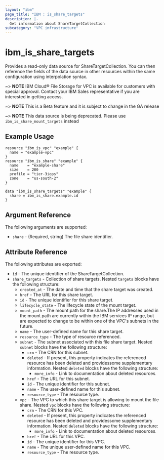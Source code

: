 ```yaml
---
layout: "ibm"
page_title: "IBM : is_share_targets"
description: |-
  Get information about ShareTargetCollection
subcategory: "VPC infrastructure"
---
```


# ibm\_is_share_targets

Provides a read-only data source for ShareTargetCollection. You can then reference the fields of the data source in other resources within the same configuration using interpolation syntax.


~> **NOTE**
IBM Cloud® File Storage for VPC is available for customers with special approval. Contact your IBM Sales representative if you are interested in getting access.

~> **NOTE**
This is a Beta feature and it is subject to change in the GA release 

~> **NOTE**
This data source is being deprecated. Please use `ibm_is_share_mount_targets` instead

## Example Usage

```hcl
resource "ibm_is_vpc" "example" {
  name = "example-vpc"
}
resource "ibm_is_share" "example" {
  name    = "example-share"
  size    = 200
  profile = "tier-3iops"
  zone    = "us-south-2"
}

data "ibm_is_share_targets" "example" {
  share = ibm_is_share.example.id
}
```

## Argument Reference

The following arguments are supported:

- `share` - (Required, string) The file share identifier.

## Attribute Reference

The following attributes are exported:

- `id` - The unique identifier of the ShareTargetCollection.
- `share_targets` - Collection of share targets. Nested `targets` blocks have the following structure:
	- `created_at` - The date and time that the share target was created.
	- `href` - The URL for this share target.
	- `id` - The unique identifier for this share target.
	- `lifecycle_state` - The lifecycle state of the mount target.
	- `mount_path` - The mount path for the share.The IP addresses used in the mount path are currently within the IBM services IP range, but are expected to change to be within one of the VPC's subnets in the future.
	- `name` - The user-defined name for this share target.
	- `resource_type` - The type of resource referenced.
	- `subnet` - The subnet associated with this file share target. Nested `subnet` blocks have the following structure:
		- `crn` - The CRN for this subnet.
		- `deleted` - If present, this property indicates the referenced resource has been deleted and providessome supplementary information. Nested `deleted` blocks have the following structure:
			- `more_info` - Link to documentation about deleted resources.
		- `href` - The URL for this subnet.
		- `id` - The unique identifier for this subnet.
		- `name` - The user-defined name for this subnet.
		- `resource_type` - The resource type.
	- `vpc` - The VPC to which this share target is allowing to mount the file share. Nested `vpc` blocks have the following structure:
		- `crn` - The CRN for this VPC.
		- `deleted` - If present, this property indicates the referenced resource has been deleted and providessome supplementary information. Nested `deleted` blocks have the following structure:
			- `more_info` - Link to documentation about deleted resources.
		- `href` - The URL for this VPC.
		- `id` - The unique identifier for this VPC.
		- `name` - The unique user-defined name for this VPC.
		- `resource_type` - The resource type.

